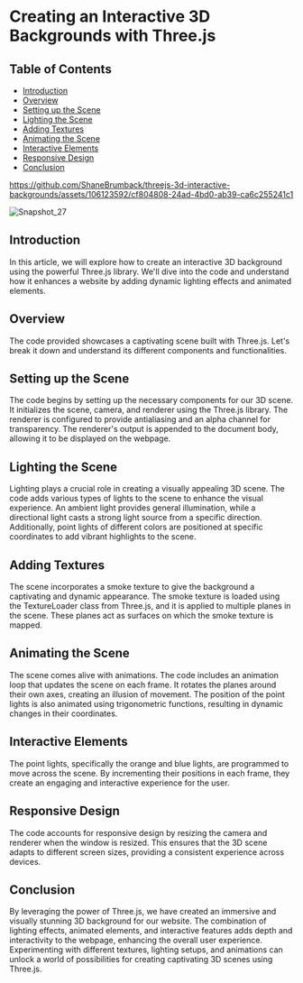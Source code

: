 # Creating an Interactive 3D Backgrounds with Three.js

## Table of Contents
- [Introduction](#introduction)
- [Overview](#overview)
- [Setting up the Scene](#setting-up-the-scene)
- [Lighting the Scene](#lighting-the-scene)
- [Adding Textures](#adding-textures)
- [Animating the Scene](#animating-the-scene)
- [Interactive Elements](#interactive-elements)
- [Responsive Design](#responsive-design)
- [Conclusion](#conclusion)




https://github.com/ShaneBrumback/threejs-3d-interactive-backgrounds/assets/106123592/cf804808-24ad-4bd0-ab39-ca6c255241c1


![Snapshot_27](https://github.com/ShaneBrumback/threejs-3d-interactive-backgrounds/assets/106123592/0ee11181-49f3-4809-b2ee-8ed34499ffc4)


## Introduction
In this article, we will explore how to create an interactive 3D background using the powerful Three.js library. We'll dive into the code and understand how it enhances a website by adding dynamic lighting effects and animated elements.

## Overview
The code provided showcases a captivating scene built with Three.js. Let's break it down and understand its different components and functionalities.

## Setting up the Scene
The code begins by setting up the necessary components for our 3D scene. It initializes the scene, camera, and renderer using the Three.js library. The renderer is configured to provide antialiasing and an alpha channel for transparency. The renderer's output is appended to the document body, allowing it to be displayed on the webpage.

## Lighting the Scene
Lighting plays a crucial role in creating a visually appealing 3D scene. The code adds various types of lights to the scene to enhance the visual experience. An ambient light provides general illumination, while a directional light casts a strong light source from a specific direction. Additionally, point lights of different colors are positioned at specific coordinates to add vibrant highlights to the scene.

## Adding Textures
The scene incorporates a smoke texture to give the background a captivating and dynamic appearance. The smoke texture is loaded using the TextureLoader class from Three.js, and it is applied to multiple planes in the scene. These planes act as surfaces on which the smoke texture is mapped.

## Animating the Scene
The scene comes alive with animations. The code includes an animation loop that updates the scene on each frame. It rotates the planes around their own axes, creating an illusion of movement. The position of the point lights is also animated using trigonometric functions, resulting in dynamic changes in their coordinates.

## Interactive Elements
The point lights, specifically the orange and blue lights, are programmed to move across the scene. By incrementing their positions in each frame, they create an engaging and interactive experience for the user.

## Responsive Design
The code accounts for responsive design by resizing the camera and renderer when the window is resized. This ensures that the 3D scene adapts to different screen sizes, providing a consistent experience across devices.

## Conclusion
By leveraging the power of Three.js, we have created an immersive and visually stunning 3D background for our website. The combination of lighting effects, animated elements, and interactive features adds depth and interactivity to the webpage, enhancing the overall user experience. Experimenting with different textures, lighting setups, and animations can unlock a world of possibilities for creating captivating 3D scenes using Three.js.
